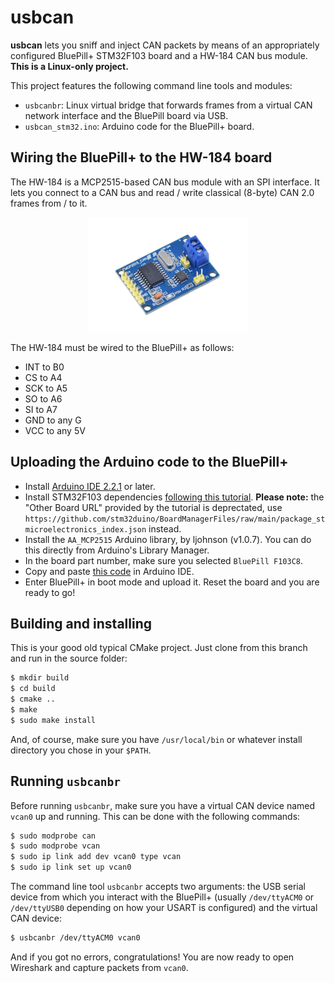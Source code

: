 # usbcan

**usbcan** lets you sniff and inject CAN packets by means of an appropriately configured BluePill+ STM32F103 board and a HW-184 CAN bus module. **This is a Linux-only project.**

This project features the following command line tools and modules:

* `usbcanbr`: Linux virtual bridge that forwards frames from a virtual CAN network interface and the BluePill board via USB.
* `usbcan_stm32.ino`: Arduino code for the BluePill+ board.

## Wiring the BluePill+ to the HW-184 board
The HW-184 is a MCP2515-based CAN bus module with an SPI interface. It lets you connect to a CAN bus and read / write classical (8-byte) CAN 2.0 frames from / to it.

<center><img src="doc/mcp2515.jpg" width="256" /></center>

The HW-184 must be wired to the BluePill+ as follows:

* INT to B0 
* CS to A4
* SCK to A5
* SO to A6
* SI to A7
* GND to any G
* VCC to any 5V

## Uploading the Arduino code to the BluePill+
* Install [Arduino IDE 2.2.1](https://www.arduino.cc/en/software/) or later.
* Install STM32F103 dependencies [following this tutorial](https://www.instructables.com/How-to-Program-STM32F103C8T6-With-ArduinoIDE/). **Please note:** the "Other Board URL" provided by the tutorial is deprectated, use `https://github.com/stm32duino/BoardManagerFiles/raw/main/package_stmicroelectronics_index.json` instead.
* Install the `AA_MCP2515` Arduino library, by ljohnson (v1.0.7). You can do this directly from Arduino's Library Manager.
* In the board part number, make sure you selected `BluePill F103C8`.
* Copy and paste [this code](stm32f103/arduino/usbcan_stm32.ino) in Arduino IDE.
* Enter BluePill+ in boot mode and upload it. Reset the board and you are ready to go!

## Building and installing
This is your good old typical CMake project. Just clone from this branch and run in the source folder:

```bash
$ mkdir build
$ cd build
$ cmake ..
$ make
$ sudo make install
```

And, of course, make sure you have `/usr/local/bin` or whatever install directory you chose in your `$PATH`.

## Running `usbcanbr`
Before running `usbcanbr`, make sure you have a virtual CAN device named `vcan0` up and running. This can be done with the following commands:

```bash
$ sudo modprobe can
$ sudo modprobe vcan
$ sudo ip link add dev vcan0 type vcan
$ sudo ip link set up vcan0
```

The command line tool `usbcanbr` accepts two arguments: the USB serial device from which you interact with the BluePill+ (usually `/dev/ttyACM0` or `/dev/ttyUSB0` depending on how your USART is configured) and the virtual CAN device:

```bash
$ usbcanbr /dev/ttyACM0 vcan0
```

And if you got no errors, congratulations! You are now ready to open Wireshark and capture packets from `vcan0`.
